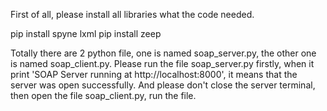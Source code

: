 First of all, please install all libraries what the code needed.

pip install spyne lxml
pip install zeep

Totally there are 2 python file, one is named soap_server.py, the other one is named soap_client.py.
Please run the file soap_server.py firstly, when it print 'SOAP Server running at http://localhost:8000', it means that the server was open successfully. And please don't close the server terminal, then open the file soap_client.py, run the file.
